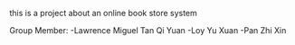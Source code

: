 this is a project about an online book store system

Group Member: -Lawrence Miguel Tan Qi Yuan
              -Loy Yu Xuan
              -Pan Zhi Xin
              
